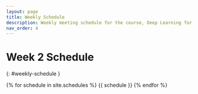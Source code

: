 ```yaml
---
layout: page
title: Weekly Schedule
description: Weekly meeting schedule for the course, Deep Learning for Robot Perception at the University of Michigan.
nav_order: 4
---
```



# Week 2 Schedule
{: #weekly-schedule }

{% for schedule in site.schedules %}
{{ schedule }}
{% endfor %}
